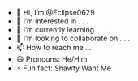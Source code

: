 - 👋 Hi, I’m @Eclipse0629
- 👀 I’m interested in . . .
- 🌱 I’m currently learning . . .
- 💞️ I’m looking to collaborate on . . .
- 📫 How to reach me ...
- 😄 Pronouns: He/Him
- ⚡ Fun fact: Shawty Want Me

<!---
Eclipse0629/Eclipse0629 is a ✨ special ✨ repository because its `README.md` (this file) appears on your GitHub profile.
You can click the Preview link to take a look at your changes.
--->
